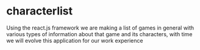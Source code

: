 # characterlist
Using the react.js framework we are making a list of games in general with various types of information about that game and its characters, with time we will evolve this application for our work experience
